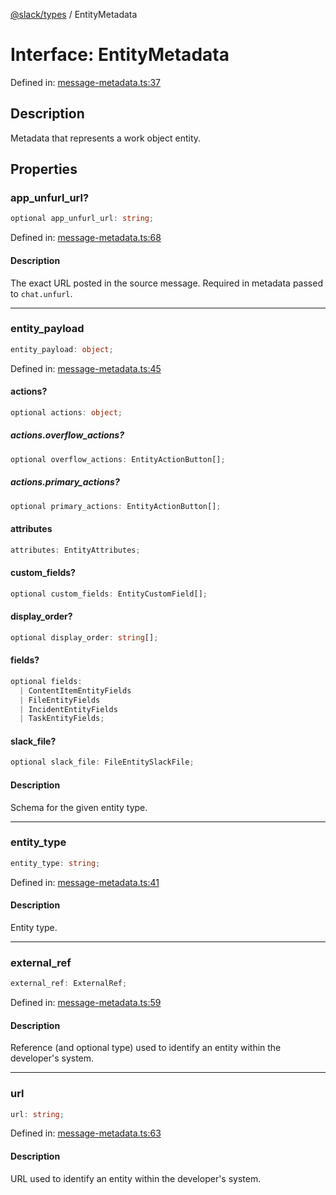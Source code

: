 [@slack/types](../index.md) / EntityMetadata

# Interface: EntityMetadata

Defined in: [message-metadata.ts:37](https://github.com/slackapi/node-slack-sdk/blob/main/packages/types/src/message-metadata.ts#L37)

## Description

Metadata that represents a work object entity.

## Properties

### app\_unfurl\_url?

```ts
optional app_unfurl_url: string;
```

Defined in: [message-metadata.ts:68](https://github.com/slackapi/node-slack-sdk/blob/main/packages/types/src/message-metadata.ts#L68)

#### Description

The exact URL posted in the source message. Required in metadata passed to `chat.unfurl`.

***

### entity\_payload

```ts
entity_payload: object;
```

Defined in: [message-metadata.ts:45](https://github.com/slackapi/node-slack-sdk/blob/main/packages/types/src/message-metadata.ts#L45)

#### actions?

```ts
optional actions: object;
```

##### actions.overflow\_actions?

```ts
optional overflow_actions: EntityActionButton[];
```

##### actions.primary\_actions?

```ts
optional primary_actions: EntityActionButton[];
```

#### attributes

```ts
attributes: EntityAttributes;
```

#### custom\_fields?

```ts
optional custom_fields: EntityCustomField[];
```

#### display\_order?

```ts
optional display_order: string[];
```

#### fields?

```ts
optional fields: 
  | ContentItemEntityFields
  | FileEntityFields
  | IncidentEntityFields
  | TaskEntityFields;
```

#### slack\_file?

```ts
optional slack_file: FileEntitySlackFile;
```

#### Description

Schema for the given entity type.

***

### entity\_type

```ts
entity_type: string;
```

Defined in: [message-metadata.ts:41](https://github.com/slackapi/node-slack-sdk/blob/main/packages/types/src/message-metadata.ts#L41)

#### Description

Entity type.

***

### external\_ref

```ts
external_ref: ExternalRef;
```

Defined in: [message-metadata.ts:59](https://github.com/slackapi/node-slack-sdk/blob/main/packages/types/src/message-metadata.ts#L59)

#### Description

Reference (and optional type) used to identify an entity within the developer's system.

***

### url

```ts
url: string;
```

Defined in: [message-metadata.ts:63](https://github.com/slackapi/node-slack-sdk/blob/main/packages/types/src/message-metadata.ts#L63)

#### Description

URL used to identify an entity within the developer's system.
